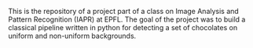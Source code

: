 This is the repository of a project part of a class on Image Analysis and Pattern Recognition (IAPR) at EPFL.
The goal of the project was to build a classical pipeline written in python for detecting a set of chocolates on uniform and non-uniform backgrounds. 
